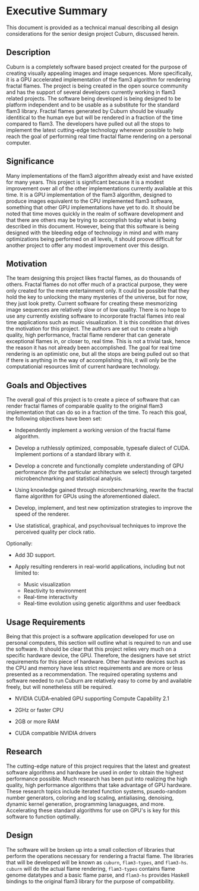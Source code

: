 # Executive Summary

This document is provided as a technical manual describing all design
considerations for the senior design project Cuburn, discussed herein.

## Description

Cuburn is a completely software based project created for the purpose of
creating visually appealing images and image sequences.  More specifically, it
is a GPU accelerated implementation of the flam3 algorithm for rendering fractal
flames.  The project is being created in the open source community and has the
support of several developers currently working in flam3 related projects.  The
software being developed is being designed to be platform independent and to be
usable as a substitute for the standard flam3 library.  Fractal flames generated
by Cuburn should be visually identitical to the human eye but will be rendered
in a fraction of the time compared to flam3.  The developers have pulled out all
the stops to implement the latest cutting-edge technology whenever possible to
help reach the goal of performing real time fractal flame rendering on a
personal computer.

## Significance

Many implementations of the flam3 algorithm already exist and have existed for
many years.  This project is significant because it is a modest improvement over
all of the other implementations currently available at this time.  It is a GPU
implementation of the flam3 algorithm, designed to produce images equivalent to
the CPU implemented flam3 software, something that other GPU implementations
have yet to do.  It should be noted that time moves quickly in the realm of
software development and that there are others may be trying to accomplish today
what is being described in this document.  However, being that this software is
being designed with the bleeding edge of technology in mind and with many
optimizations being performed on all levels, it should proove difficult for
another project to offer any modest improvement over this design.

## Motivation

The team designing this project likes fractal flames, as do thousands of others.
Fractal flames do not offer much of a practical purpose, they were only created
for the mere entertainment only.  It could be possible that they hold the key to
unlocking the many mysteries of the universe, but for now, they just look pretty.
Current software for creating these mesmorizing image sequences are relatively
slow or of low quality.  There is no hope to use any currently existing software
to incorporate fractal flames into real time applications such as music
visualization.  It is this condition that drives the motivation for this project.
The authors are set out to create a high quality, high performance, fractal
flame renderer that can generate exceptional flames in, or closer to, real time.
This is not a trivial task, hence the reason it has not already been
accomplished.  The goal for real time rendering is an optimistic one, but all
the stops are being pulled out so that if there is anything in the way of
accomplishing this, it will only be the computationial resources limit of
current hardware technology.

## Goals and Objectives

The overall goal of this project is to create a piece of software that can
render fractal flames of comparable quality to the original flam3 implementation
that can do so in a fraction of the time.  To reach this goal, the following
objectives have been set:

- Independently implement a working version of the fractal flame algorithm.

- Develop a ruthlessly optimized, composable, typesafe dialect of CUDA.
  Implement portions of a standard library with it.

- Develop a concrete and functionally complete understanding of GPU performance
  (for the particular architecture we select) through targeted
  microbenchmarking and statistical analysis.

- Using knowledge gained through microbenchmarking, rewrite the fractal flame
  algorithm for GPUs using the aforementioned dialect.

- Develop, implement, and test new optimization strategies to improve the speed
  of the renderer.

- Use statistical, graphical, and psychovisual techniques to improve the
  perceived quality per clock ratio.

Optionally:

- Add 3D support.

- Apply resulting renderers in real-world applications, including but not
  limited to:
    - Music visualization
    - Reactivity to environment
    - Real-time interactivity
    - Real-time evolution using genetic algorithms and user feedback

## Usage Requirements

Being that this project is a software application developed for use on personal
computers, this section will outline what is required to run and use the
software.  It should be clear that this project relies very much on a specific
hardware device, the GPU.  Therefore, the designers have set strict requirements
for this piece of hardware.  Other hardware devices such as the CPU and memory
have less strict requirements and are more or less presented as a
recommendation.  The required operating systems and software needed to run
Cuburn are relatively easy to come by and available freely, but will nonetheless
still be required.

- NVIDIA CUDA-enabled GPU supporting Compute Capability 2.1

- 2GHz or faster CPU

- 2GB or more RAM

- CUDA compatible NVIDIA drivers

## Research

The cutting-edge nature of this project requires that the latest and greatest
software algorithms and hardware be used in order to obtain the highest
performance possible.  Much research has been put into realizing the high
quality, high performance algorithms that take advantage of GPU hardware.  These
research topics include iterated function systems, psuedo-random number
generators, coloring and log scaling, antialiasing, denoising, dynamic kernel
generation, programming lanaguages, and more.  Accelerating these standard
algorithms for use on GPU's is key for this software to function optimally.

## Design

The software will be broken up into a small collection of libraries that perform
the operations necessary for rendering a fractal flame.  The libraries that
will be developed will be known as `cuburn`, `flam3-types`, and `flam3-hs`.
`cuburn` will do the actual flame rendering, `flam3-types` contains flame
genome datatypes and a basic flame parse, and `flam3-hs` provides Haskell
bindings to the original flam3 library for the purpose of compatibility.

